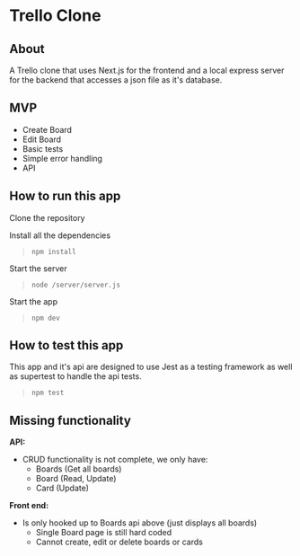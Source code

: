 # Trello Clone

## About

A Trello clone that uses Next.js for the frontend and a local express server for the backend that accesses a json file as it's database.

## MVP

- Create Board
- Edit Board
- Basic tests
- Simple error handling
- API

## How to run this app

Clone the repository

Install all the dependencies

> <code>npm install</code>

Start the server

> <code>node /server/server.js</code>

Start the app

> <code>npm dev</code>

## How to test this app

This app and it's api are designed to use Jest as a testing framework as well as supertest to handle the api tests.

> <code>npm test</code>

## Missing functionality

<strong>API:</strong>

- CRUD functionality is not complete, we only have:
  - Boards (Get all boards)
  - Board (Read, Update)
  - Card (Update)

<strong>Front end:</strong>

- Is only hooked up to Boards api above (just displays all boards)
  - Single Board page is still hard coded
  - Cannot create, edit or delete boards or cards
